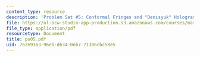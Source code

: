 ```yaml
---
content_type: resource
description: 'Problem Set #5: Conformal Fringes and "Denisyuk" Holograms.'
file: https://ol-ocw-studio-app-production.s3.amazonaws.com/courses/mas-450-holographic-imaging-spring-2003/762e936396ebd6340eb771306cbc58e5_ps05.pdf
file_type: application/pdf
resourcetype: Document
title: ps05.pdf
uid: 762e9363-96eb-d634-0eb7-71306cbc58e5
---
```

